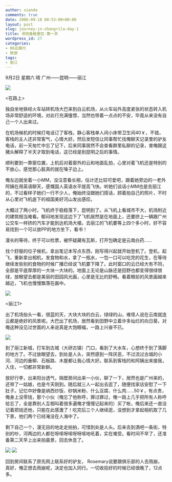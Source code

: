 ```yaml
---
author: xianda
comments: true
date: 2006-09-18 00:53:00+00:00
layout: post
slug: journey-in-shangrila-day-1
title: 寻找香格里拉·第一天
wordpress_id: 27
categories:
- 06云南行
- 旅游
tags:
- 丽江
---
```




9月2日 星期六 晴 广州——昆明——丽江



![](http://tkfiles.storage.msn.com/x1pc_jqddVOWRmZwPWAHYlSh82RY51XOTHAC9WabDqN6HAxgdgfvS4QtUHe3aIPMh-uUoPZ_L6k0APZfpqN2TnfV-AfmL1ecfC4wCH0kcL28CILkP6qqr4qIkc-kc5lD1c9I6RH2P-dk8Q)



<在路上>



独自坐地铁经火车站转机场大巴来到白云机场，从火车站外高度紧张的状态转入机场非常舒适的环境，对此行充满憧憬，当然也带着一点点的不安，毕竟从来没有自己一个人出来过。



在机场候机的时候打电话订了客栈，静心客栈单人间小床带卫生间40￥，不错，客栈的主人还非常客气，心情大好。然后发短信让同事帮忙找俺聊天记录里的驴友电话，前一天匆忙中忘了记下，后来同事居然不会查看群里私聊的记录，害俺跟这猪头解释了半天才取到电话，这已经是到昆明之后的事情。



顺利要到一靠窗位置，上机后对着窗外的云和地面乱拍，心里对着飞机还是特别的不放心，感觉那心脏真的就在嗓子边上。



俺左边就坐着一小MM，没注意看长相，估计还比较可爱吧，跟着她旁边的一老外阿姨在用英语聊天，感慨国人英语水平提高飞快。听她们谈话小MM也是去丽江的，不过看样子她们一行不少人，俺始终没跟她们搭话，顾着拍自己的照片，不时从心里对飞机底下的祖国美好河山发出感叹。

<!-- more -->

大概过了两小时，飞机终于稳稳落下，昆明到了。从飞机上看城市不大，机场附近的建筑相当难看。郁闷地发现这边下了飞机居然是在地面上，还要挤上一辆跟广州公交车一样挤的汽车才能到达机场大楼。去丽江的飞机要等上四个多小时，好不容易找到一个可以放PP的地方坐下，看书！



漫长的等待，终于可以检票，被怀疑藏有瓦斯，打开包确定是云南白药……



找个舒服的位子候机，拿出笔记本写点东西，刚写得兴起就开始登机了。登机，起飞，重新拿出相机，发食物和水，拿了一瓶水，一包一口可以吃完的花生，在等待继续发些别的食物的时候广播已经说飞机要下降了。此时窗口的云已经大有不同，全部是平底厚厚的一大块一大块的。地面上无论是山脉还是田野也都变得很绿很绿，放眼望去都是美丽的田园风光画，心里是无比的舒畅。看着眼前的风景画越来越近，飞机也慢慢飘落在画中。



![](http://tkfiles.storage.msn.com/x1pc_jqddVOWRmZwPWAHYlSh9erpDP77u4jVrbMRqAsnyZ-agklTOazfSEtdmMl_0BbMBnVOJJ8stpgVfWnnK-PFyF1gs7m4e67849LP_8dTncFvTiHcuvr1D-KTAkOAiaGcFll8ncj7Ho)





<丽江1>



出了机场抬头一看，很蓝的天，大块大块的白云，绿绿的山，难怪人说在云南就连云都是绝好的风景呢。大巴出了机场，居然看到田野中立着许多灿烂的向日葵，对俺这种没见过世面的人来说真是大饱眼福，一路上兴奋不已。



![](http://tkfiles.storage.msn.com/x1pc_jqddVOWRmZwPWAHYlSh_DlW09U_GCRP2jGkz0YY5eDS2C2k-VN2wkE2jxQEAquN8S1H_xrOCu7VAwjRQdm4gyryHE63v1oY4yaGDIUzvTV0Kl8I5GeyMFKmoU_APF4Ef-Ss6wo9zI)



到了丽江新城，打车到古城（大研古镇）门口，看到了大水车，心想终于到了落脚的地方了。不过放眼望去，到处是人头，突然感到一阵厌恶，不过流过古城的小河、河边的垂柳、石板路、木屋都让我心情大好。联系到客栈的和阿姨出来接我，入住，一切都非常新鲜。



放好行李，出来阳台透气，隔壁房间出来一小伙，聊了一下，居然也是广州来的，还带了一姑娘，也是今天刚到。随后就三人一起出去逛了，随便找家店安慰了一下肚子。记忆中好像是纳西炒饭、砂锅米粉、什么豆腐、什么肉……50￥，有点贵，俺身上没零钱，那个小伙（俺忘了他称呼，罪过罪过，俺一路上几乎把所有人称呼给忘了，全是靠别人互相叫着很多遍俺才慢慢记起来的）买了帐，俺后来还一直没记着把钱还他，只能在此感激了！吃完后三个人继续逛，没想到才拿起相机取了几下景，他们两个已经淹没在人海中了。



剩下自己一个，漫无目的地走走拍拍，可惜到处是人头。后来去到酒吧一条街，特别的吵，河两边的人都在呀嗦呀嗦呀呀嗦地吼着，实在难受。看时间不早了，还准备第二天早上出来拍晨景，回去休息了。



![](http://tkfiles.storage.msn.com/x1pc_jqddVOWRmZwPWAHYlShwo8s1dXfMVF6JR1nXqIEnPTTJ9IyAWDJfrxJnMa27dzglwTVgx2YcPEogKXoblSYz47cVwxwZTZFBL2mgSmPEgZeYEBWNeXKUNF0BX65tgriTOl0d5ZYp4)
![](http://tkfiles.storage.msn.com/x1pc_jqddVOWRmZwPWAHYlShyuFDxXjSK-6AvGzyflUTCjB7TngPXwe9lO1NV4-rc1Goh9PXJMgwJ46aSsRcw7fIIga1QRDLGHL_GVgWaS88nFqYD3bBKYV-oRpo-J4tNwKSFVy0_QzV9k)



回到房间联系了原先网上联系好的驴友，
Rosemary说要跟俱乐部的人去雨崩，真好，俺正想去雨崩呢，决定也加入同行。一切收拾好的时候已经很晚了，12点多。
